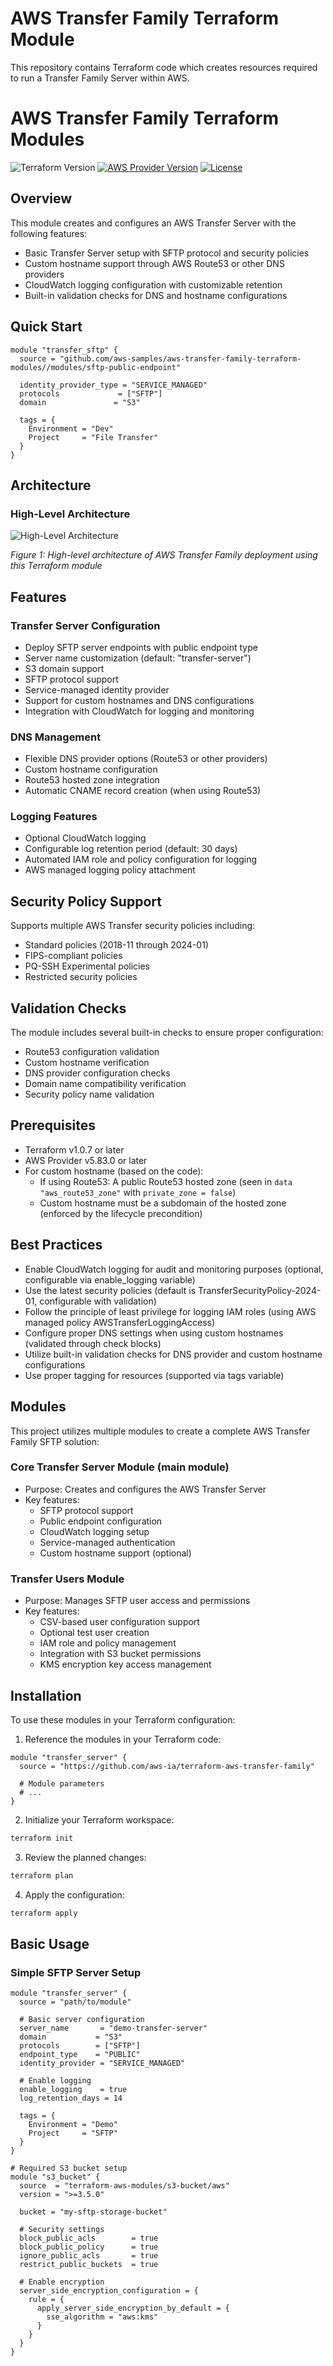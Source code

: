 # AWS Transfer Family Terraform Module

This repository contains Terraform code which creates resources required to run a Transfer Family Server within AWS.

# AWS Transfer Family Terraform Modules

![Terraform Version](https://img.shields.io/badge/Terraform-%3E%3D1.0.7-blue.svg)
[![AWS Provider Version](https://img.shields.io/badge/AWS%20Provider-%3E%3D5.83.0-orange.svg)](https://registry.terraform.io/providers/hashicorp/aws/latest)
[![License](https://img.shields.io/badge/License-Apache%202.0-green.svg)](./LICENSE)

## Overview

This module creates and configures an AWS Transfer Server with the following features:

- Basic Transfer Server setup with SFTP protocol and security policies
- Custom hostname support through AWS Route53 or other DNS providers
- CloudWatch logging configuration with customizable retention
- Built-in validation checks for DNS and hostname configurations

## Quick Start

```hcl
module "transfer_sftp" {
  source = "github.com/aws-samples/aws-transfer-family-terraform-modules//modules/sftp-public-endpoint"
  
  identity_provider_type = "SERVICE_MANAGED"
  protocols             = ["SFTP"]
  domain               = "S3"
  
  tags = {
    Environment = "Dev"
    Project     = "File Transfer"
  }
}
```

## Architecture

### High-Level Architecture

![High-Level Architecture](/Users/divvy/terraform_project/images/hlarch.png)

*Figure 1: High-level architecture of AWS Transfer Family deployment using this Terraform module*

## Features


### Transfer Server Configuration
- Deploy SFTP server endpoints with public endpoint type
- Server name customization (default: "transfer-server")
- S3 domain support
- SFTP protocol support
- Service-managed identity provider
- Support for custom hostnames and DNS configurations
- Integration with CloudWatch for logging and monitoring


### DNS Management
- Flexible DNS provider options (Route53 or other providers)
- Custom hostname configuration
- Route53 hosted zone integration
- Automatic CNAME record creation (when using Route53)

### Logging Features
- Optional CloudWatch logging
- Configurable log retention period (default: 30 days)
- Automated IAM role and policy configuration for logging
- AWS managed logging policy attachment

## Security Policy Support
Supports multiple AWS Transfer security policies including:
- Standard policies (2018-11 through 2024-01)
- FIPS-compliant policies
- PQ-SSH Experimental policies
- Restricted security policies

## Validation Checks

The module includes several built-in checks to ensure proper configuration:
- Route53 configuration validation
- Custom hostname verification
- DNS provider configuration checks
- Domain name compatibility verification
- Security policy name validation

## Prerequisites

- Terraform v1.0.7 or later
- AWS Provider v5.83.0 or later
- For custom hostname (based on the code):
  - If using Route53: A public Route53 hosted zone (seen in `data "aws_route53_zone"` with `private_zone = false`)
  - Custom hostname must be a subdomain of the hosted zone (enforced by the lifecycle precondition)


## Best Practices

- Enable CloudWatch logging for audit and monitoring purposes (optional, configurable via enable_logging variable)
- Use the latest security policies (default is TransferSecurityPolicy-2024-01, configurable with validation)
- Follow the principle of least privilege for logging IAM roles (using AWS managed policy AWSTransferLoggingAccess)
- Configure proper DNS settings when using custom hostnames (validated through check blocks)
- Utilize built-in validation checks for DNS provider and custom hostname configurations
- Use proper tagging for resources (supported via tags variable)
  


## Modules



This project utilizes multiple modules to create a complete AWS Transfer Family SFTP solution:

### Core Transfer Server Module (main module)

- Purpose: Creates and configures the AWS Transfer Server
- Key features:
  - SFTP protocol support
  - Public endpoint configuration
  - CloudWatch logging setup
  - Service-managed authentication
  - Custom hostname support (optional)


### Transfer Users Module

- Purpose: Manages SFTP user access and permissions
- Key features:
  - CSV-based user configuration support
  - Optional test user creation
  - IAM role and policy management
  - Integration with S3 bucket permissions
  - KMS encryption key access management


## Installation

To use these modules in your Terraform configuration:

1. Reference the modules in your Terraform code:

```hcl
module "transfer_server" {
  source = "https://github.com/aws-ia/terraform-aws-transfer-family"
  
  # Module parameters
  # ...
}
```

2. Initialize your Terraform workspace:

```bash
terraform init
```

3. Review the planned changes:

```bash
terraform plan
```

4. Apply the configuration:

```bash
terraform apply
```

## Basic Usage

### Simple SFTP Server Setup

```hcl
module "transfer_server" {
  source = "path/to/module"
  
  # Basic server configuration
  server_name       = "demo-transfer-server"
  domain           = "S3"
  protocols        = ["SFTP"]
  endpoint_type    = "PUBLIC"
  identity_provider = "SERVICE_MANAGED"
  
  # Enable logging
  enable_logging    = true
  log_retention_days = 14

  tags = {
    Environment = "Demo"
    Project     = "SFTP"
  }
}

# Required S3 bucket setup
module "s3_bucket" {
  source  = "terraform-aws-modules/s3-bucket/aws"
  version = ">=3.5.0"
  
  bucket = "my-sftp-storage-bucket"
  
  # Security settings
  block_public_acls        = true
  block_public_policy      = true
  ignore_public_acls       = true
  restrict_public_buckets  = true
  
  # Enable encryption
  server_side_encryption_configuration = {
    rule = {
      apply_server_side_encryption_by_default = {
        sse_algorithm = "aws:kms"
      }
    }
  }
}


